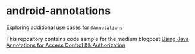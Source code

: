 # android-annotations
Exploring additional use cases for `@Annotations`

This repository contains code sample for the medium blogpost [Using Java Annotations for Access Control && Authorization](https://medium.com/@amrish7/using-java-annotations-for-access-control-authorization-73b30dc4caff)



